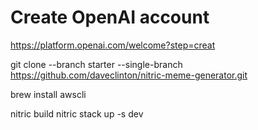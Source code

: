 # Create OpenAI account

<https://platform.openai.com/welcome?step=creat>

git clone --branch starter --single-branch https://github.com/daveclinton/nitric-meme-generator.git


brew install awscli

nitric build
nitric stack up -s dev